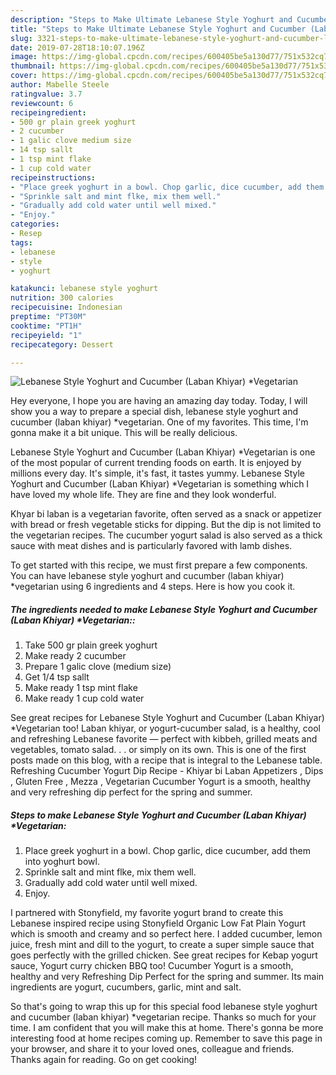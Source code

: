```yaml
---
description: "Steps to Make Ultimate Lebanese Style Yoghurt and Cucumber (Laban Khiyar) *Vegetarian"
title: "Steps to Make Ultimate Lebanese Style Yoghurt and Cucumber (Laban Khiyar) *Vegetarian"
slug: 3321-steps-to-make-ultimate-lebanese-style-yoghurt-and-cucumber-laban-khiyar-vegetarian
date: 2019-07-28T18:10:07.196Z
image: https://img-global.cpcdn.com/recipes/600405be5a130d77/751x532cq70/lebanese-style-yoghurt-and-cucumber-laban-khiyar-vegetarian-recipe-main-photo.jpg
thumbnail: https://img-global.cpcdn.com/recipes/600405be5a130d77/751x532cq70/lebanese-style-yoghurt-and-cucumber-laban-khiyar-vegetarian-recipe-main-photo.jpg
cover: https://img-global.cpcdn.com/recipes/600405be5a130d77/751x532cq70/lebanese-style-yoghurt-and-cucumber-laban-khiyar-vegetarian-recipe-main-photo.jpg
author: Mabelle Steele
ratingvalue: 3.7
reviewcount: 6
recipeingredient:
- 500 gr plain greek yoghurt
- 2 cucumber
- 1 galic clove medium size
- 14 tsp sallt
- 1 tsp mint flake
- 1 cup cold water
recipeinstructions:
- "Place greek yoghurt in a bowl. Chop garlic, dice cucumber, add them into yoghurt bowl."
- "Sprinkle salt and mint flke, mix them well."
- "Gradually add cold water until well mixed."
- "Enjoy."
categories:
- Resep
tags:
- lebanese
- style
- yoghurt

katakunci: lebanese style yoghurt
nutrition: 300 calories
recipecuisine: Indonesian
preptime: "PT30M"
cooktime: "PT1H"
recipeyield: "1"
recipecategory: Dessert

---
```



![Lebanese Style Yoghurt and Cucumber (Laban Khiyar) *Vegetarian](https://img-global.cpcdn.com/recipes/600405be5a130d77/751x532cq70/lebanese-style-yoghurt-and-cucumber-laban-khiyar-vegetarian-recipe-main-photo.jpg)

Hey everyone, I hope you are having an amazing day today. Today, I will show you a way to prepare a special dish, lebanese style yoghurt and cucumber (laban khiyar) *vegetarian. One of my favorites. This time, I'm gonna make it a bit unique. This will be really delicious.

Lebanese Style Yoghurt and Cucumber (Laban Khiyar) *Vegetarian is one of the most popular of current trending foods on earth. It is enjoyed by millions every day. It's simple, it's fast, it tastes yummy. Lebanese Style Yoghurt and Cucumber (Laban Khiyar) *Vegetarian is something which I have loved my whole life. They are fine and they look wonderful.

Khyar bi laban is a vegetarian favorite, often served as a snack or appetizer with bread or fresh vegetable sticks for dipping. But the dip is not limited to the vegetarian recipes. The cucumber yogurt salad is also served as a thick sauce with meat dishes and is particularly favored with lamb dishes.


To get started with this recipe, we must first prepare a few components. You can have lebanese style yoghurt and cucumber (laban khiyar) *vegetarian using 6 ingredients and 4 steps. Here is how you cook it.

##### The ingredients needed to make Lebanese Style Yoghurt and Cucumber (Laban Khiyar) *Vegetarian::

1. Take 500 gr plain greek yoghurt
1. Make ready 2 cucumber
1. Prepare 1 galic clove (medium size)
1. Get 1/4 tsp sallt
1. Make ready 1 tsp mint flake
1. Make ready 1 cup cold water


See great recipes for Lebanese Style Yoghurt and Cucumber (Laban Khiyar) *Vegetarian too! Laban khiyar, or yogurt-cucumber salad, is a healthy, cool and refreshing Lebanese favorite — perfect with kibbeh, grilled meats and vegetables, tomato salad. . . or simply on its own. This is one of the first posts made on this blog, with a recipe that is integral to the Lebanese table. Refreshing Cucumber Yogurt Dip Recipe - Khiyar bi Laban Appetizers , Dips , Gluten Free , Mezza , Vegetarian Cucumber Yogurt is a smooth, healthy and very refreshing dip perfect for the spring and summer. 

##### Steps to make Lebanese Style Yoghurt and Cucumber (Laban Khiyar) *Vegetarian:

1. Place greek yoghurt in a bowl. Chop garlic, dice cucumber, add them into yoghurt bowl.
1. Sprinkle salt and mint flke, mix them well.
1. Gradually add cold water until well mixed.
1. Enjoy.


I partnered with Stonyfield, my favorite yogurt brand to create this Lebanese inspired recipe using Stonyfield Organic Low Fat Plain Yogurt which is smooth and creamy and so perfect here. I added cucumber, lemon juice, fresh mint and dill to the yogurt, to create a super simple sauce that goes perfectly with the grilled chicken. See great recipes for Kebap yogurt sauce, Yogurt curry chicken BBQ too! Cucumber Yogurt is a smooth, healthy and very Refreshing Dip Perfect for the spring and summer. Its main ingredients are yogurt, cucumbers, garlic, mint and salt. 

So that's going to wrap this up for this special food lebanese style yoghurt and cucumber (laban khiyar) *vegetarian recipe. Thanks so much for your time. I am confident that you will make this at home. There's gonna be more interesting food at home recipes coming up. Remember to save this page in your browser, and share it to your loved ones, colleague and friends. Thanks again for reading. Go on get cooking!

